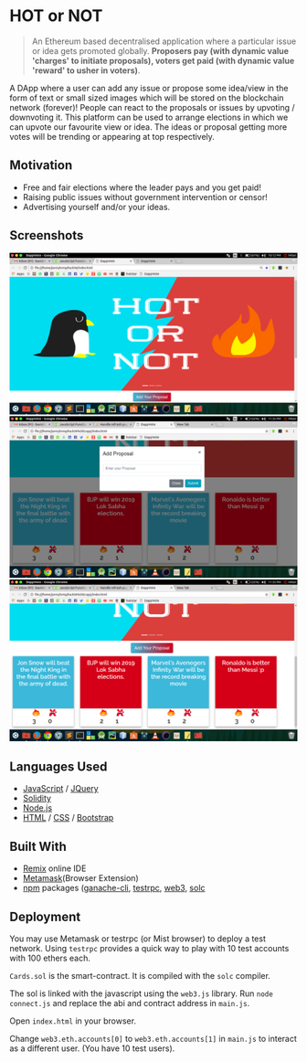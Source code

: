 # HOT or NOT


> An Ethereum based decentralised application where a particular issue or idea gets promoted globally.
> **Proposers pay (with dynamic value 'charges' to initiate proposals), voters get paid (with dynamic value 'reward' to usher in voters)**.

A DApp where a user can add any issue or propose some idea/view in the form of text or small sized images which will be stored on the blockchain network (forever)!
People can react to the proposals or issues by upvoting / downvoting it.
This platform can be used to arrange elections in which we can upvote our favourite view or idea.
The ideas or proposal getting more votes will be trending or appearing at top respectively.

## Motivation
* Free and fair elections where the leader pays and you get paid!
* Raising public issues without government intervention or censor!
* Advertising yourself and/or your ideas.

## Screenshots
![alt text](https://github.com/jarvisdev/HotOrNot/blob/master/screenshots/screenshot1.png)
![alt text](https://github.com/jarvisdev/HotOrNot/blob/master/screenshots/screenshot2.png)
![alt text](https://github.com/jarvisdev/HotOrNot/blob/master/screenshots/screenshot3.png)

## Languages Used
* [JavaScript](https://www.javascript.com/) / [JQuery](https://jquery.com/)
* [Solidity](https://solidity.readthedocs.io/en/develop/)
* [Node.js](https://nodejs.org/)
* [HTML](https://html.com/) / [CSS](https://www.w3.org/Style/CSS/Overview.en.html) / [Bootstrap](https://getbootstrap.com/)

## Built With
* [Remix](remix.ethereum.org) online IDE
* [Metamask](https://metamask.io/)(Browser Extension)
* [npm](https://www.npmjs.com/) packages ([ganache-cli](https://github.com/trufflesuite/ganache-cli), [testrpc](https://www.npmjs.com/package/ethereumjs-testrpc), [web3](https://github.com/ethereum/web3.js/), [solc](https://github.com/ethereum/solc-js)

## Deployment

You may use Metamask or testrpc (or Mist browser) to deploy a test network. Using `testrpc` provides a quick way to play with 10 test accounts with 100 ethers each.

`Cards.sol` is the smart-contract. It is compiled with the `solc` compiler.

The sol is linked with the javascript using the `web3.js` library. Run `node connect.js` and replace the abi and contract address in `main.js`.

Open `index.html` in your browser.

Change `web3.eth.accounts[0]` to `web3.eth.accounts[1]` in `main.js` to interact as a different user. (You have 10 test users). 
